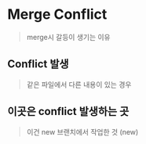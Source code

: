 # Merge Conflict

> merge시 갈등이 생기는 이유



## Conflict 발생

> 같은 파일에서 다른 내용이 있는 경우



## 이곳은 conflict 발생하는 곳

> 이건 new 브랜치에서 작업한 것 (new)


